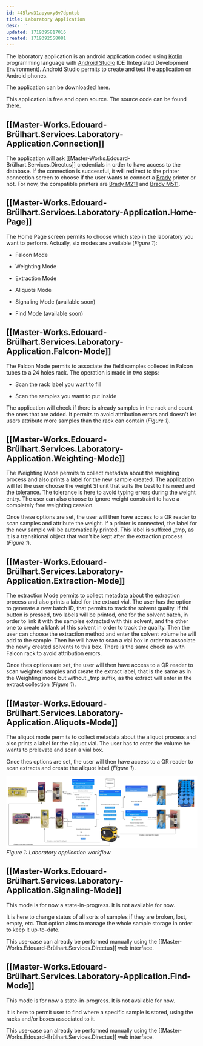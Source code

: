 ```yaml
---
id: 445lww31apyuxy6v7dpntpb
title: Laboratory Application
desc: ''
updated: 1719395817016
created: 1719392558081
---
```


The laboratory application is an android application coded using [Kotlin](https://kotlinlang.org/) programming language with [Android Studio](https://developer.android.com/studio?hl) IDE (Integrated Development Environment). Android Studio permits to create and test the application on Android phones.

The application can be downloaded [here](https://github.com/digital-botanical-gardens-initiative/DBGI_tracking_android/releases).

This application is free and open source. The source code can be found [there](https://github.com/digital-botanical-gardens-initiative/DBGI_tracking_android).

## [[Master-Works.Edouard-Brülhart.Services.Laboratory-Application.Connection]]

The application will ask [[Master-Works.Edouard-Brülhart.Services.Directus]] credentials in order to have access to the database. If the connection is successful, it will redirect to the printer connection screen to choose if the user wants to connect a [Brady](https://www.brady.eu/) printer or not. For now, the compatible printers are [Brady M211](https://www.bradyid.com/label-printers/portable/m211-portable-bluetooth-label-printer-pid-170380) and [Brady M511](https://www.bradyid.com/label-printers/portable/m511-portable-bluetooth-label-printer-pid-170969).

## [[Master-Works.Edouard-Brülhart.Services.Laboratory-Application.Home-Page]]

The Home Page screen permits to choose which step in the laboratory you want to perform. Actually, six modes are available (*Figure 1*):

- Falcon Mode

- Weighting Mode

- Extraction Mode

- Aliquots Mode

- Signaling Mode (available soon)

- Find Mode (available soon)

## [[Master-Works.Edouard-Brülhart.Services.Laboratory-Application.Falcon-Mode]]

The Falcon Mode permits to associate the field samples colleced in Falcon tubes to a 24 holes rack. The operation is made in two steps:

- Scan the rack label you want to fill

- Scan the samples you want to put inside

The application will check if there is already samples in the rack and count the ones that are added. It permits to avoid attribution errors and doesn't let users attribute more samples than the rack can contain (*Figure 1*).

## [[Master-Works.Edouard-Brülhart.Services.Laboratory-Application.Weighting-Mode]]

The Weighting Mode permits to collect metadata about the weighting process and also prints a label for the new sample created. The application will let the user choose the weight SI unit that suits the best to his need and the tolerance. The tolerance is here to avoid typing errors during the weight entry. The user can also choose to ignore weight constraint to have a completely free weighting cession.

Once these options are set, the user will then have access to a QR reader to scan samples and attribute the weight. If a printer is connected, the label for the new sample will be automatically printed. This label is suffixed _tmp, as it is a transitional object that won't be kept after the extraction process (*Figure 1*).

## [[Master-Works.Edouard-Brülhart.Services.Laboratory-Application.Extraction-Mode]]

The extraction Mode permits to collect metadata about the extraction process and also prints a label for the extract vial. The user has the option to generate a new batch ID, that permits to track the solvent quality. If thi button is pressed, two labels will be printed, one for the solvent batch, in order to link it with the samples extracted with this solvent, and the other one to create a blank of this solvent in order to track the quality. Then the user can choose the extraction method and enter the solvent volume he will add to the sample. Then he will have to scan a vial box in order to associate the newly created solvents to this box. There is the same check as with Falcon rack to avoid attribution errors.

Once thes options are set, the user will then have access to a QR reader to scan weighted samples and create the extract label, that is the same as in the Weighting mode but without _tmp suffix, as the extract will enter in the extract collection (*Figure 1*).

## [[Master-Works.Edouard-Brülhart.Services.Laboratory-Application.Aliquots-Mode]]

The aliquot mode permits to collect metadata about the aliquot process and also prints a label for the aliquot vial. The user has to enter the volume he wants to prelevate and scan a vial box.

Once thes options are set, the user will then have access to a QR reader to scan extracts and create the aliquot label (*Figure 1*).

![lab-app-workflow](assets/images_bruelhed/laboratory_app_workflow.svg)*Figure 1: Laboratory application workflow*

## [[Master-Works.Edouard-Brülhart.Services.Laboratory-Application.Signaling-Mode]]

This mode is for now a state-in-progress. It is not available for now.

It is here to change status of all sorts of samples if they are broken, lost, empty, etc. That option aims to manage the whole sample storage in order to keep it up-to-date.

This use-case can already be performed manually using the [[Master-Works.Edouard-Brülhart.Services.Directus]] web interface.

## [[Master-Works.Edouard-Brülhart.Services.Laboratory-Application.Find-Mode]]

This mode is for now a state-in-progress. It is not available for now.

It is here to permit user to find where a specific sample is stored, using the racks and/or boxes associated to it.

This use-case can already be performed manually using the [[Master-Works.Edouard-Brülhart.Services.Directus]] web interface.